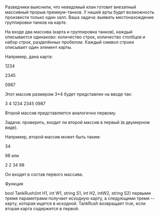 Разведчики выяснили, что неведомый клан готовит внезапный массивный прорыв премиум-танков. У нашей арты будет возможность произвести только один залп. Ваша задача: выявить местонахождение группировки танков на карте.

На входе два массива (карта и группировка танков), каждый описывается одинаково: количество строк, количество столбцов и набор строк, разделённых пробелом. Каждый символ строки описывает один элемент карты.

Например, дана карта:

1234

2345

0987

Этот массив размером 3*4 будет представлен на вводе так:

3 4 1234 2345 0987

Второй массив представляется аналогично первому.

Задача: проверить, входит ли второй массив в первый (в двумерном виде).

Например, второй массив может быть таким:

34

98
или

2 2 34 98

Он входит в состав первого массива.

Функция

bool TankRush(int H1, int W1, string S1, int H2, intW2, string S2) 
первыми тремя параметрами получает исходную карту, а следующими тремя -- карту, которая ищется в исходной.
TankRush возвращает true, если вторая карта содержится в первой.
